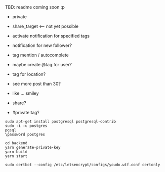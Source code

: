 
TBD: readme coming soon :p

- private

- share_target <-- not yet possible
- activate notification for specified tags
- notification for new follower?

- tag mention / autocomplete
- maybe create @tag for user?
- tag for location?

- see more post than 30?

- like ... smiley
- share?
- #private tag?

```
sudo apt-get install postgresql postgresql-contrib
sudo -i -u postgres
pgsql
\password postgres
```

```
cd backend
yarn generate-private-key
yarn build
yarn start
```

```
sudo certbot --config /etc/letsencrypt/configs/youdo.wtf.conf certonly
```
